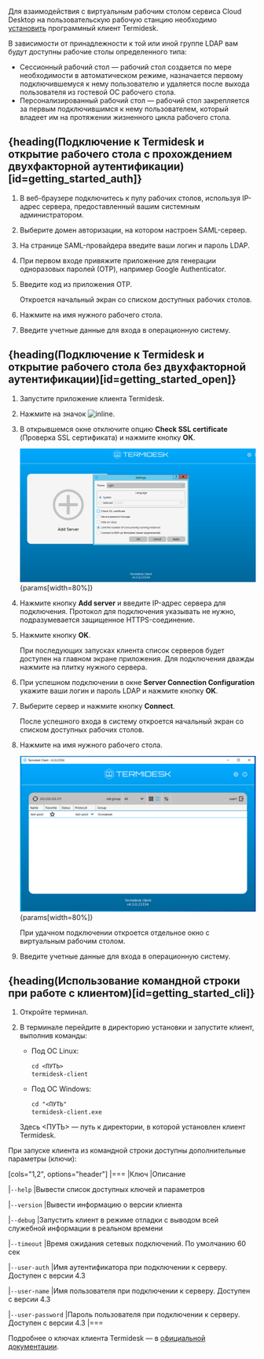 Для взаимодействия с виртуальным рабочим столом сервиса Cloud Desktop на пользовательскую рабочую станцию необходимо [установить](../install-termidesk-client/) программный клиент Termidesk.

В зависимости от принадлежности к той или иной группе LDAP вам будут доступны рабочие столы определенного типа:

* Сессионный рабочий стол — рабочий стол создается по мере необходимости в автоматическом режиме, назначается первому подключившемуся к нему пользователю и удаляется после выхода пользователя из гостевой ОС рабочего стола.
* Персонализированный рабочий стол — рабочий стол закрепляется за первым подключившимся к нему пользователем, который владеет им на протяжении жизненного цикла рабочего стола.

## {heading(Подключение к Termidesk и открытие рабочего стола с прохождением двухфакторной аутентификации)[id=getting_started_auth]}

1. В веб-браузере подключитесь к пулу рабочих столов, используя IP-адрес сервера, предоставленный вашим системным администратором.
1. Выберите домен авторизации, на котором настроен SAML-сервер.
1. На странице SAML-провайдера введите ваши логин и пароль LDAP.
1. При первом входе привяжите приложение для генерации одноразовых паролей (ОТP), например Google Authenticator.
1. Введите код из приложения OTР.

   Откроется начальный экран со списком доступных рабочих столов.

1. Нажмите на имя нужного рабочего стола.
1. Введите учетные данные для входа в операционную систему.

## {heading(Подключение к Termidesk и открытие рабочего стола без двухфакторной аутентификации)[id=getting_started_open]}

1. Запустите приложение клиента Termidesk.
1. Нажмите на значок ![](/ru/assets/settings-icon.svg "inline").
1. В открывшемся окне отключите опцию **Check SSL certificate** (Проверка SSL сертификата) и нажмите кнопку **ОК**.

   ![Настройки виртуального рабочего стола](../assets/vdi-client-settings.png){params[width=80%]}

1. Нажмите кнопку **Add server** и введите IP-адрес сервера для подключения. Протокол для подключения указывать не нужно, подразумевается защищенное HTTPS-соединение.
1. Нажмите кнопку **OK**.

   <info>

   При последующих запусках клиента список серверов будет доступен на главном экране приложения. Для подключения дважды нажмите на плитку нужного сервера.

   </info>

1. При успешном подключении в окне **Server Connection Configuration** укажите ваши логин и пароль LDAP и нажмите кнопку **OK**.
1. Выберите сервер и нажмите кнопку **Connect**.

   После успешного входа в систему откроется начальный экран со списком доступных рабочих столов.

1. Нажмите на имя нужного рабочего стола.

   ![Список рабочих столов](../assets/vdi-client-start-screen.png){params[width=80%]}

   При удачном подключении откроется отдельное окно с виртуальным рабочим столом.

1. Введите учетные данные для входа в операционную систему.

## {heading(Использование командной строки при работе с клиентом)[id=getting_started_cli]}

1. Откройте терминал.
2. В терминале перейдите в директорию установки и запустите клиент, выполнив команды:

    * Под ОС Linux:

        ```console
        cd <ПУТЬ> 
        termidesk-client
        ```

    * Под ОС Windows:

        ```console
        cd "<ПУТЬ"
        termidesk-client.exe
        ```

    Здесь <ПУТЬ> — путь к директории, в которой установлен клиент Termidesk.

При запуске клиента из командной строки доступны дополнительные параметры (ключи):

[cols="1,2", options="header"]
|===
|Ключ
|Описание

|`--help`
|Вывести список доступных ключей и параметров

|`--version`
|Вывести информацию о версии клиента

|`--debug`
|Запустить клиент в режиме отладки с выводом всей служебной информации в реальном времени

|`--timeout`
|Время ожидания сетевых подключений. По умолчанию 60 сек

|`--user-auth`
|Имя аутентификатора при подключении к серверу. Доступен с версии 4.3

|`--user-name`
|Имя пользователя при подключении к серверу. Доступен с версии 4.3

|`--user-password`
|Пароль пользователя при подключении к серверу. Доступен с версии 4.3
|===

<warn>

Подробнее о ключах клиента Termidesk — в [официальной документации](https://wiki.astralinux.ru/termidesk-help/4.3.2).

</warn>

